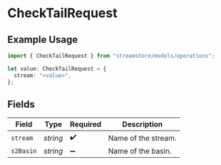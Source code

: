 # CheckTailRequest

## Example Usage

```typescript
import { CheckTailRequest } from "streamstore/models/operations";

let value: CheckTailRequest = {
  stream: "<value>",
};
```

## Fields

| Field               | Type                | Required            | Description         |
| ------------------- | ------------------- | ------------------- | ------------------- |
| `stream`            | *string*            | :heavy_check_mark:  | Name of the stream. |
| `s2Basin`           | *string*            | :heavy_minus_sign:  | Name of the basin.  |